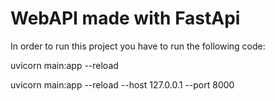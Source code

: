 # WebAPI made with FastApi

In order to run this project you have to run the following code:

uvicorn main:app --reload

uvicorn main:app --reload --host 127.0.0.1 --port 8000


